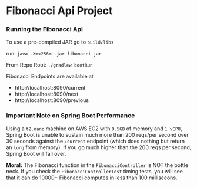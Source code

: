 # Fibonacci Api Project

### Running the Fibonacci Api

To use a pre-compiled JAR go to `build/libs`

run: `java -Xmx256m -jar fibonacci.jar`

From Repo Root: `./gradlew bootRun`

Fibonacci Endpoints are available at
- http://localhost:8090/current
- http://localhost:8090/next
- http://localhost:8090/previous

### Important Note on Spring Boot Performance

Using a `t2.nano` machine on AWS EC2 with `0.5GB` of memory and `1 vCPU`, 
Spring Boot is unable to sustain much more than 200 reqs/per second over 30 seconds 
against the `/current` endpoint (which does nothing but return an `long` from memory).
If you go much higher than the 200 reqs per second, Spring Boot will fall over.

**Moral:** The Fibonacci function in the `FibonacciController` is NOT the bottle neck. 
If you check the `FibonacciControllerTest` timing tests, you will see that it can do
10000+ Fibonacci computes in less than 100 millisecons.



